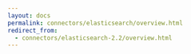 ```yaml
---
layout: docs
permalink: connectors/elasticsearch/overview.html
redirect_from:
  - connectors/elasticsearch-2.2/overview.html
---
```

